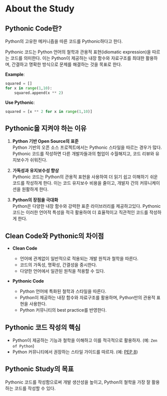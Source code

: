 # **About the Study**

## Pythonic Code란?
Python의 고유한 메커니즘을 따른 코드를 Pythonic하다고 한다.

Pythonic 코드는 Python 언어의 철학과 관용적 표현(idiomatic expression)을 따르는 코드를 의미한다. 이는 Python이 제공하는 내장 함수와 자료구조를 최대한 활용하며, 간결하고 명확한 방식으로 문제를 해결하는 것을 목표로 한다.

**Example**:
```python
squared = []
for x in range(1,10):
    squared.append(x ** 2)
```

**Use Pythonic**:
```python
squared = [x ** 2 for x in range(1,10)]
```


## Pythonic을 지켜야 하는 이유
1. **Python 기반 Open Source의 표준**  
   Python 기반의 오픈 소스 프로젝트에서는 Pythonic 스타일을 따르는 경우가 많다. Pythonic 코드를 작성하면 다른 개발자들과의 협업이 수월해지고, 코드 리뷰와 유지보수가 쉬워진다.

2. **가독성과 유지보수성 향상**  
   Pythonic 코드는 Python의 관용적 표현을 사용하여 더 읽기 쉽고 이해하기 쉬운 코드를 작성하게 한다. 이는 코드 유지보수 비용을 줄이고, 개발자 간의 커뮤니케이션을 원활하게 한다.

3. **Python의 장점을 극대화**  
   Python은 다양한 내장 함수와 강력한 표준 라이브러리를 제공하고있다. Pythonic 코드는 이러한 언어적 특성을 적극 활용하여 더 효율적이고 직관적인 코드를 작성하게 한다.

## Clean Code와 Pythonic의 차이점
- **Clean Code**  
    - 언어에 관계없이 일반적으로 적용되는 개발 원칙과 철학을 따른다.  
    - 코드의 가독성, 명확성, 간결성을 중시한다.  
    - 다양한 언어에서 일관된 원칙을 적용할 수 있다.

- **Pythonic Code**  
    - Python 언어에 특화된 철학과 스타일을 따른다.  
    - Python이 제공하는 내장 함수와 자료구조를 활용하며, Python만의 관용적 표현을 사용한다.  
    - Python 커뮤니티의 best practice를 반영한다.

## Pythonic 코드 작성의 핵심
- Python이 제공하는 기능과 철학을 이해하고 이를 적극적으로 활용하자. (예: `Zen of Python`)
- Python 커뮤니티에서 권장하는 스타일 가이드를 따르자. (예: [PEP 8](https://peps.python.org/pep-0008/))

## Pythonic Study의 목표
Pythonic 코드를 작성함으로써 개발 생산성을 높이고, Python의 철학을 가장 잘 활용하는 코드를 작성할 수 있다.
